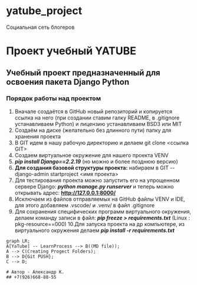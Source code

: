 # yatube_project
Социальная сеть блогеров

# **Проект учебный YATUBE**

## Учебный проект предназначенный для освоения пакета Django Python

### Порядок работы над проектом

 1. Вначале создаётся в GitHub новый репозиторий и копируется ссылка на него (при создании ставим галку README, в  .gitignore устанавливаем Python) и лицензию устанавливаем BSD3 или MIT
 2. Создаём на диске (желательно без длинного пути) папку для хранения проекта
 3. В GIT идем в нашу рабочую директорию и делаем git clone <ссылка GIT>
 4. Создаем виртуальное окружение для нашего проекта VENV
 5. ***pip install Django==2.2.19*** (но можно и более позднюю версию)
 6. **Для создания базовой структуры проекта:** набираем в GIT -- django-admin startproject <имя проекта>
 7. Для тестирования проекта можно запустить его на упрощенном сервере Django: ***python manage.py  runserver***  и теперь можно открывать адрес: **http://127.0.0.1:8000/**
 8. Исключаем из файлов отправляемых на GitHub файлы VENV и IDE, для этого добавляем .vscode/  и .venv/ в файл .gitignore
 9. Для сохранения специфических программ виртуального окружения, делаем команду записи в файл: ***pip freeze > requirements.txt*** (Linux : pkg-resource==000)
 10.Для запуска проекта на др компьютере, из виртуального окружения делаем ***pip install -r requirements.txt*** 

```mermaid
graph LR;
A[YaTube] -- LearnProcess --> B((MD file));
A --> C(Creating Progect Folders);
B --> D{Git PUSH};
C --> D;

# Автор - Александр К.
## +7(926)668-88-55
